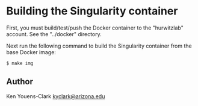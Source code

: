 # Building the Singularity container

First, you must build/test/push the Docker container to the "hurwitzlab" account. 
See the "../docker" directory.

Next run the following command to build the Singularity container from the base Docker image:

```
$ make img
```

## Author

Ken Youens-Clark <kyclark@arizona.edu>
